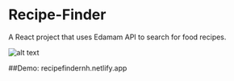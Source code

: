# Recipe-Finder
A React project that uses Edamam API to search for food recipes.   

![alt text](https://i.imgur.com/NXq39hR.png)

##Demo: recipefindernh.netlify.app
